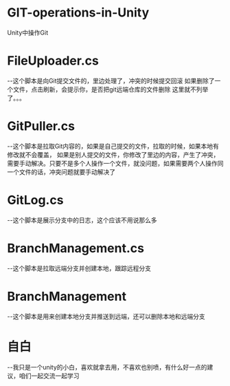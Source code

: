 # GIT-operations-in-Unity
Unity中操作Git
# FileUploader.cs   
--这个脚本是向Git提交文件的，里边处理了，冲突的时候提交回滚
如果删除了一个文件，点击刷新，会提示你，是否把git远端仓库的文件删除
这里就不列举了。。。
# GitPuller.cs
--这个脚本是拉取Git内容的，如果是自己提交的文件，拉取的时候，如果本地有修改就不会覆盖，
如果是别人提交的文件，你修改了里边的内容，产生了冲突，需要手动解决。只要不是多个人操作一个文件，就没问题，如果需要两个人操作同一个文件的话，冲突问题就要手动解决了
# GitLog.cs
--这个脚本是展示分支中的日志，这个应该不用说那么多
# BranchManagement.cs
--这个脚本是拉取远端分支并创建本地，跟踪远程分支
# BranchManagement
--这个脚本是用来创建本地分支并推送到远端，还可以删除本地和远端分支

# 自白
--我只是一个unity的小白，喜欢就拿去用，不喜欢也别喷，有什么好一点的建议，咱们一起交流一起学习
